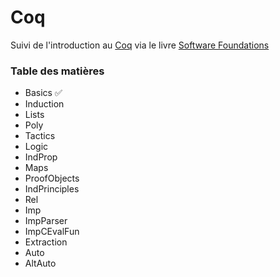 # Coq
Suivi de l'introduction au [Coq](https://fr.wikipedia.org/wiki/Coq_(logiciel)) via le livre [Software Foundations](https://softwarefoundations.cis.upenn.edu/)
### Table des matières 
- Basics ✅
- Induction
- Lists
- Poly
- Tactics
- Logic
- IndProp
- Maps
- ProofObjects
- IndPrinciples
- Rel
- Imp
- ImpParser
- ImpCEvalFun
- Extraction
- Auto
- AltAuto
